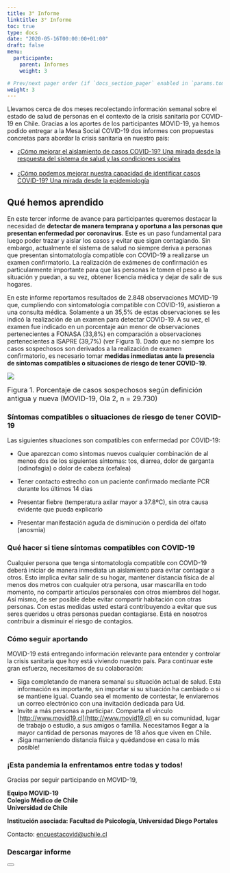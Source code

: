 ```yaml
---
title: 3° Informe
linktitle: 3° Informe
toc: true
type: docs
date: "2020-05-16T00:00:00+01:00"
draft: false
menu:
  participante:
    parent: Informes
    weight: 3

# Prev/next pager order (if `docs_section_pager` enabled in `params.toml`)
weight: 3
---
```




Llevamos cerca de dos meses recolectando información semanal sobre el estado de salud de personas en el contexto de la crisis sanitaria por COVID-19 en Chile. Gracias a los aportes de los participantes MOVID-19, ya hemos podido entregar a la Mesa Social COVID-19 dos informes con propuestas concretas para abordar la crisis sanitaria en nuestro país:

+ [¿Cómo mejorar el aislamiento de casos COVID-19? Una mirada desde la respuesta del sistema de salud y las condiciones sociales](https://www.movid19.cl/informes/mesasocial1.html#4_recomendaciones)<br><br>
+ [¿Cómo podemos mejorar nuestra capacidad de identificar casos COVID-19? Una mirada desde la epidemiología](https://www.movid19.cl/informes/mesasocial2.html)

## Qué hemos aprendido
En este tercer informe de avance para participantes queremos destacar la necesidad de **detectar de manera temprana y oportuna a las personas que presentan enfermedad por coronavirus**. Este es un paso fundamental para luego poder trazar y aislar los casos y evitar que sigan contagiando. Sin embargo, actualmente el sistema de salud no siempre deriva a personas que presentan sintomatología compatible con COVID-19 a realizarse un examen confirmatorio. La realización de exámenes de confirmación es particularmente importante para que las personas le tomen el peso a la situación y puedan, a su vez, obtener licencia médica y dejar de salir de sus hogares.

En este informe reportamos resultados de 2.848 observaciones MOVID-19 que, cumpliendo con sintomatología compatible con COVID-19, asistieron a una consulta médica. Solamente a un 35,5% de estas observaciones se les indicó la realización de un examen para detectar COVID-19. A su vez, el examen fue indicado en un porcentaje aún menor de observaciones pertenecientes a FONASA (33,8%) en comparación a observaciones pertenecientes a ISAPRE (39,7%) (ver Figura 1). Dado que no siempre los casos sospechosos son derivados a la realización de examen confirmatorio, es necesario tomar **medidas inmediatas ante la presencia de síntomas compatibles o situaciones de riesgo de tener COVID-19**.

![](/img/participantes/informe03.jpg)

<font size="3">Figura 1. Porcentaje de casos sospechosos según definición antigua y nueva (MOVID-19, Ola 2, n = 29.730)</font>


### Síntomas compatibles o situaciones de riesgo de tener COVID-19
Las siguientes situaciones son compatibles con enfermedad por COVID-19:

- Que aparezcan como síntomas nuevos cualquier combinación de al menos dos de los siguientes síntomas: tos, diarrea, dolor de garganta (odinofagia) o dolor de cabeza (cefalea)

- Tener contacto estrecho con un paciente confirmado mediante PCR durante los últimos 14 días

- Presentar fiebre (temperatura axilar mayor a 37.8ºC), sin otra causa evidente que pueda explicarlo

- Presentar manifestación aguda de disminución o perdida del olfato (anosmia)


### Qué hacer si tiene síntomas compatibles con COVID-19
Cualquier persona que tenga sintomatología compatible con COVID-19 deberá iniciar de manera inmediata un aislamiento para evitar contagiar a otros. Esto implica evitar salir de su hogar, mantener distancia física de al menos dos metros con cualquier otra persona, usar mascarilla en todo momento, no compartir articulos personales con otros miembros del hogar. Así mismo, de ser posible debe evitar compartir habitación con otras personas. Con estas medidas usted estará contribuyendo a evitar que sus seres queridos u otras personas puedan contagiarse. Está en nosotros contribuir a disminuir el riesgo de contagios.



### Cómo seguir aportando
MOVID-19 está entregando información relevante para entender y controlar la crisis sanitaria que hoy está viviendo nuestro país. Para continuar este gran esfuerzo, necesitamos de su colaboración:

+ Siga completando de manera semanal su situación actual de salud. Esta información es importante, sin importar si su situación ha cambiado o si se mantiene igual. Cuando sea el momento de contestar, le enviaremos un correo electrónico con una invitación dedicada para Ud.
+ Invite a más personas a participar. Comparta el vínculo [http://www.movid19.cl](http://www.movid19.cl) en su comunidad, lugar de trabajo o estudio, a sus amigos o familia. Necesitamos llegar a la mayor cantidad de personas mayores de 18 años que viven en Chile.
+ ¡Siga manteniendo distancia física y quédandose en casa lo más posible!


### ¡Esta pandemia la enfrentamos entre todas y todos!


Gracias por seguir participando en MOVID-19,

**Equipo MOVID-19**<br>
**Colegio Médico de Chile**<br>
**Universidad de Chile**<br>

**Institución asociada: Facultad de Psicología, Universidad Diego Portales**

Contacto: [encuestacovid@uchile.cl](mailto:encuestacovid@uchile.cl)

### Descargar informe

<form action="/img/participantes/informe03.html">
<button class="btn-floating btn-lg btn-danger"><i class="fas fa-file-pdf"></i></button></form>
